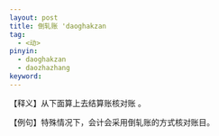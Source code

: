 ```yaml
---
layout: post
title: 倒轧账 'daoghakzan
tag:
  - <动>
pinyin: 
  - daoghakzan
  - daozhazhang
keyword: 
---
```


 
【释义】从下面算上去结算账核对账 。            
                                                                   
【例句】特殊情况下，会计会采用倒轧账的方式核对账目。              

       

 